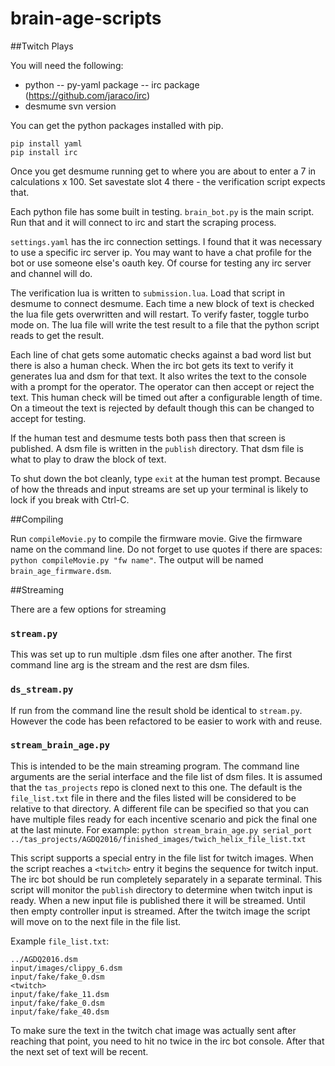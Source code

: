 # brain-age-scripts

##Twitch Plays

You will need the following:
- python
-- py-yaml package
-- irc package (https://github.com/jaraco/irc)
- desmume svn version

You can get the python packages installed with pip.

    pip install yaml
    pip install irc

Once you get desmume running get to where you are about to enter a 7 in calculations x 100. Set savestate slot 4 there - the verification script expects that. 

Each python file has some built in testing. `brain_bot.py` is the main script. Run that and it will connect to irc and start the scraping process. 

`settings.yaml` has the irc connection settings. I found that it was necessary to use a specific irc server ip. You may want to have a chat profile for the bot or use someone else's oauth key. Of course for testing any irc server and channel will do.

The verification lua is written to `submission.lua`. Load that script in desmume to connect desmume. Each time a new block of text is checked the lua file gets overwritten and will restart. To verify faster, toggle turbo mode on. The lua file will write the test result to a file that the python script reads to get the result.

Each line of chat gets some automatic checks against a bad word list but there is also a human check. When the irc bot gets its text to verify it generates lua and dsm for that text. It also writes the text to the console with a prompt for the operator. The operator can then accept or reject the text. This human check will be timed out after a configurable length of time. On a timeout the text is rejected by default though this can be changed to accept for testing.

If the human test and desmume tests both pass then that screen is published. A dsm file is written in the `publish` directory. That dsm file is what to play to draw the block of text.

To shut down the bot cleanly, type `exit` at the human test prompt. Because of how the threads and input streams are set up your terminal is likely to lock if you break with Ctrl-C.

##Compiling

Run `compileMovie.py` to compile the firmware movie. Give the firmware name on the command line. Do not forget to use quotes if there are spaces: `python compileMovie.py "fw name"`. The output will be named `brain_age_firmware.dsm`.

##Streaming

There are a few options for streaming

### `stream.py`

This was set up to run multiple .dsm files one after another. The first command line arg is the stream and the rest are dsm files.

### `ds_stream.py`

If run from the command line the result shold be identical to `stream.py`. However the code has been refactored to be easier to work with and reuse.

### `stream_brain_age.py`

This is intended to be the main streaming program. The command line arguments are the serial interface and the file list of dsm files. It is assumed that the `tas_projects` repo is cloned next to this one. The default is the `file_list.txt` file in there and the files listed will be considered to be relative to that directory. A different file can be specified so that you can have multiple files ready for each incentive scenario and pick the final one at the last minute. For example: `python stream_brain_age.py serial_port ../tas_projects/AGDQ2016/finished_images/twich_helix_file_list.txt`

This script supports a special entry in the file list for twitch images. When the script reaches a `<twitch>` entry it begins the sequence for twitch input. The irc bot should be run completely separately in a separate terminal. This script will monitor the `publish` directory to determine when twitch input is ready. When a new input file is published there it will be streamed. Until then empty controller input is streamed. After the twitch image the script will move on to the next file in the file list.

Example `file_list.txt`:

    ../AGDQ2016.dsm
    input/images/clippy_6.dsm
    input/fake/fake_0.dsm
    <twitch>
    input/fake/fake_11.dsm
    input/fake/fake_0.dsm
    input/fake/fake_40.dsm

To make sure the text in the twitch chat image was actually sent after reaching that point, you need to hit no twice in the irc bot console. After that the next set of text will be recent.

